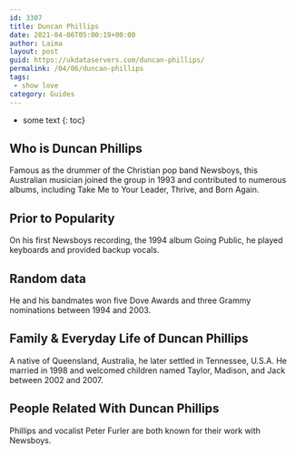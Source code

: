```yaml
---
id: 3307
title: Duncan Phillips
date: 2021-04-06T05:00:19+00:00
author: Laima
layout: post
guid: https://ukdataservers.com/duncan-phillips/
permalink: /04/06/duncan-phillips
tags:
 - show love
category: Guides
---
```


* some text
{: toc}


## Who is Duncan Phillips
                  
                  
                  
Famous as the drummer of the Christian pop band Newsboys, this Australian musician joined the group in 1993 and contributed to numerous albums, including Take Me to Your Leader, Thrive, and Born Again.
                  
              
            
              
            
                
                
                
## Prior to Popularity
                  
                  
                  
On his first Newsboys recording, the 1994 album Going Public, he played keyboards and provided backup vocals.
                  
              
            
              
            
                
                
                
## Random data
                  
                  
                  
He and his bandmates won five Dove Awards and three Grammy nominations between 1994 and 2003.
                  
              
            
              
            
                
                
                
## Family & Everyday Life of Duncan Phillips
                  
                  
                  
A native of Queensland, Australia, he later settled in Tennessee, U.S.A. He married in 1998 and welcomed children named Taylor, Madison, and Jack between 2002 and 2007.
                  
              
            
              
            
                
                
                
## People Related With Duncan Phillips
                  
                  
                  
Phillips and vocalist Peter Furler are both known for their work with Newsboys.
                  
              
            
              
            
                
              
            
              
              
            
            
              
            
          
          
          
